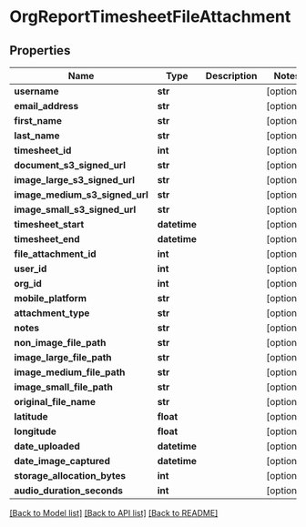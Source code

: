 # OrgReportTimesheetFileAttachment

## Properties
Name | Type | Description | Notes
------------ | ------------- | ------------- | -------------
**username** | **str** |  | [optional] 
**email_address** | **str** |  | [optional] 
**first_name** | **str** |  | [optional] 
**last_name** | **str** |  | [optional] 
**timesheet_id** | **int** |  | [optional] 
**document_s3_signed_url** | **str** |  | [optional] 
**image_large_s3_signed_url** | **str** |  | [optional] 
**image_medium_s3_signed_url** | **str** |  | [optional] 
**image_small_s3_signed_url** | **str** |  | [optional] 
**timesheet_start** | **datetime** |  | [optional] 
**timesheet_end** | **datetime** |  | [optional] 
**file_attachment_id** | **int** |  | [optional] 
**user_id** | **int** |  | [optional] 
**org_id** | **int** |  | [optional] 
**mobile_platform** | **str** |  | [optional] 
**attachment_type** | **str** |  | [optional] 
**notes** | **str** |  | [optional] 
**non_image_file_path** | **str** |  | [optional] 
**image_large_file_path** | **str** |  | [optional] 
**image_medium_file_path** | **str** |  | [optional] 
**image_small_file_path** | **str** |  | [optional] 
**original_file_name** | **str** |  | [optional] 
**latitude** | **float** |  | [optional] 
**longitude** | **float** |  | [optional] 
**date_uploaded** | **datetime** |  | [optional] 
**date_image_captured** | **datetime** |  | [optional] 
**storage_allocation_bytes** | **int** |  | [optional] 
**audio_duration_seconds** | **int** |  | [optional] 

[[Back to Model list]](../README.md#documentation-for-models) [[Back to API list]](../README.md#documentation-for-api-endpoints) [[Back to README]](../README.md)


